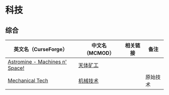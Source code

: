 # 科技

## 综合

| 英文名（CurseForge）                                                                          | 中文名（MCMOD）                                  | 相关链接 | 备注     |
| --------------------------------------------------------------------------------------------- | ------------------------------------------------ | -------- | -------- |
| [Astromine - Machines n' Space!](https://www.curseforge.com/minecraft/mc-mods/astromine-arch) | [天体矿工](https://www.mcmod.cn/class/2832.html) |          |          |
| [Mechanical Tech](https://www.curseforge.com/minecraft/mc-mods/mechanical-tech)               | [机械技术](https://www.mcmod.cn/class/4959.html) |          | 原始技术 |

